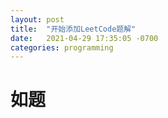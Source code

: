 ```yaml
---
layout: post
title:  "开始添加LeetCode题解"
date:   2021-04-29 17:35:05 -0700
categories: programming
---
```

# 如题